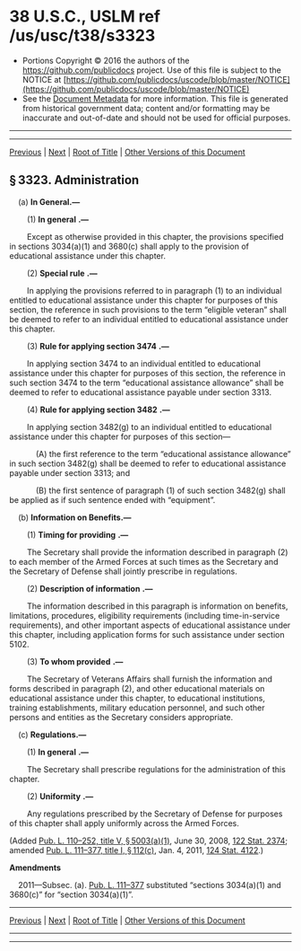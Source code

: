 ---
---

# 38 U.S.C., USLM ref /us/usc/t38/s3323

* Portions Copyright © 2016 the authors of the https://github.com/publicdocs project.
  Use of this file is subject to the NOTICE at [https://github.com/publicdocs/uscode/blob/master/NOTICE](https://github.com/publicdocs/uscode/blob/master/NOTICE)
* See the [Document Metadata](././../../../../../..//README.md) for more information.
  This file is generated from historical government data; content and/or formatting may be inaccurate and out-of-date and should not be used for official purposes.

----------
----------

[Previous](./../../../../../..//us/usc/t38/ptIII/ch33/schIII/m__us_usc_t38_s3322.md) | [Next](./../../../../../..//us/usc/t38/ptIII/ch33/schIII/m__us_usc_t38_s3324.md) | [Root of Title](./../../../../../../) | [Other Versions of this Document](https://publicdocs.github.io/go/links?ns=uslm&ref=%2Fus%2Fusc%2Ft38%2Fs3323)

## § 3323. Administration

    (a) __In General.—__ 

        (1)  __In general__  __.—__ 

        Except as otherwise provided in this chapter, the provisions specified in sections 3034(a)(1) and 3680(c) shall apply to the provision of educational assistance under this chapter.

        (2)  __Special rule__  __.—__ 

        In applying the provisions referred to in paragraph (1) to an individual entitled to educational assistance under this chapter for purposes of this section, the reference in such provisions to the term “eligible veteran” shall be deemed to refer to an individual entitled to educational assistance under this chapter.

        (3)  __Rule for applying section 3474__  __.—__ 

        In applying section 3474 to an individual entitled to educational assistance under this chapter for purposes of this section, the reference in such section 3474 to the term “educational assistance allowance” shall be deemed to refer to educational assistance payable under section 3313.

        (4)  __Rule for applying section 3482__  __.—__ 

        In applying section 3482(g) to an individual entitled to educational assistance under this chapter for purposes of this section—

            (A) the first reference to the term “educational assistance allowance” in such section 3482(g) shall be deemed to refer to educational assistance payable under section 3313; and

            (B) the first sentence of paragraph (1) of such section 3482(g) shall be applied as if such sentence ended with “equipment”.

    (b) __Information on Benefits.—__ 

        (1)  __Timing for providing__  __.—__ 

        The Secretary shall provide the information described in paragraph (2) to each member of the Armed Forces at such times as the Secretary and the Secretary of Defense shall jointly prescribe in regulations.

        (2)  __Description of information__  __.—__ 

        The information described in this paragraph is information on benefits, limitations, procedures, eligibility requirements (including time-in-service requirements), and other important aspects of educational assistance under this chapter, including application forms for such assistance under section 5102.

        (3)  __To whom provided__  __.—__ 

        The Secretary of Veterans Affairs shall furnish the information and forms described in paragraph (2), and other educational materials on educational assistance under this chapter, to educational institutions, training establishments, military education personnel, and such other persons and entities as the Secretary considers appropriate.

    (c) __Regulations.—__ 

        (1)  __In general__  __.—__ 

        The Secretary shall prescribe regulations for the administration of this chapter.

        (2)  __Uniformity__  __.—__ 

        Any regulations prescribed by the Secretary of Defense for purposes of this chapter shall apply uniformly across the Armed Forces.

(Added [Pub. L. 110–252, title V, § 5003(a)(1)][/us/pl/110/252/s5003/a/1], June 30, 2008, [122 Stat. 2374][/us/stat/122/2374]; amended [Pub. L. 111–377, title I, § 112(c)][/us/pl/111/377/s112/c], Jan. 4, 2011, [124 Stat. 4122][/us/stat/124/4122].)

 __Amendments__ 

    2011—Subsec. (a). [Pub. L. 111–377][/us/pl/111/377] substituted “sections 3034(a)(1) and 3680(c)” for “section 3034(a)(1)”.

----------

[Previous](./../../../../../..//us/usc/t38/ptIII/ch33/schIII/m__us_usc_t38_s3322.md) | [Next](./../../../../../..//us/usc/t38/ptIII/ch33/schIII/m__us_usc_t38_s3324.md) | [Root of Title](./../../../../../../) | [Other Versions of this Document](https://publicdocs.github.io/go/links?ns=uslm&ref=%2Fus%2Fusc%2Ft38%2Fs3323)

----------
----------

[/us/pl/110/252/s5003/a/1]: https://publicdocs.github.io/go/links?ns=uslm&ref=%2Fus%2Fpl%2F110%2F252%2Fs5003%2Fa%2F1
[/us/stat/122/2374]: https://publicdocs.github.io/go/links?ns=uslm&ref=%2Fus%2Fstat%2F122%2F2374
[/us/pl/111/377/s112/c]: https://publicdocs.github.io/go/links?ns=uslm&ref=%2Fus%2Fpl%2F111%2F377%2Fs112%2Fc
[/us/stat/124/4122]: https://publicdocs.github.io/go/links?ns=uslm&ref=%2Fus%2Fstat%2F124%2F4122
[/us/pl/111/377]: https://publicdocs.github.io/go/links?ns=uslm&ref=%2Fus%2Fpl%2F111%2F377


